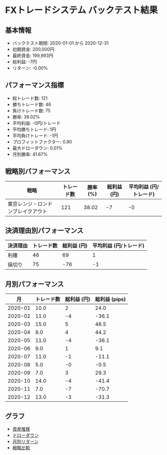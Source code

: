 # FXトレードシステム バックテスト結果

## 基本情報

- バックテスト期間: 2020-01-01 から 2020-12-31
- 初期資金: 200,000円
- 最終資金: 199,993円
- 総利益: -7円
- リターン: -0.00%

## パフォーマンス指標

- 総トレード数: 121
- 勝ちトレード数: 46
- 負けトレード数: 75
- 勝率: 38.02%
- 平均利益: -0円/トレード
- 平均勝ちトレード: 1円
- 平均負けトレード: -1円
- プロフィットファクター: 0.90
- 最大ドローダウン: 0.01%
- 月別勝率: 41.67%

## 戦略別パフォーマンス

| 戦略 | トレード数 | 勝率 (%) | 総利益 (円) | 平均利益 (円/トレード) |
|------|------------|----------|------------|------------------------|
| 東京レンジ・ロンドンブレイクアウト | 121 | 38.02 | -7 | -0 |

## 決済理由別パフォーマンス

| 決済理由 | トレード数 | 総利益 (円) | 平均利益 (円/トレード) |
|----------|------------|------------|------------------------|
| 利確 | 46 | 69 | 1 |
| 損切り | 75 | -76 | -1 |

## 月別パフォーマンス

| 月 | トレード数 | 総利益 (円) | 総利益 (pips) |
|------|------------|------------|---------------|
| 2020-01 | 10.0 | 2 | 24.0 |
| 2020-02 | 11.0 | -4 | -36.1 |
| 2020-03 | 15.0 | 5 | 48.5 |
| 2020-04 | 8.0 | 4 | 44.2 |
| 2020-05 | 11.0 | -4 | -36.1 |
| 2020-06 | 9.0 | 1 | 9.1 |
| 2020-07 | 11.0 | -1 | -11.1 |
| 2020-08 | 5.0 | -0 | -0.5 |
| 2020-09 | 7.0 | 3 | 29.3 |
| 2020-10 | 14.0 | -4 | -41.4 |
| 2020-11 | 7.0 | -7 | -70.7 |
| 2020-12 | 13.0 | -3 | -31.3 |

## グラフ

- [資産推移](../charts/equity_curve.png)
- [ドローダウン](../charts/drawdown.png)
- [月別リターン](../charts/monthly_returns.png)
- [戦略比較](../charts/strategy_comparison.png)

